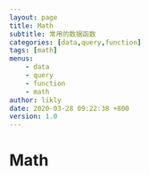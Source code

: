 ```yaml
---
layout: page
title: Math
subtitle: 常用的数据函数
categories: [data,query,function]
tags: [math]
menus:
    - data
    - query
    - function
    - math
author: likly
date: 2020-03-28 09:22:38 +800
version: 1.0
---
```


# Math

